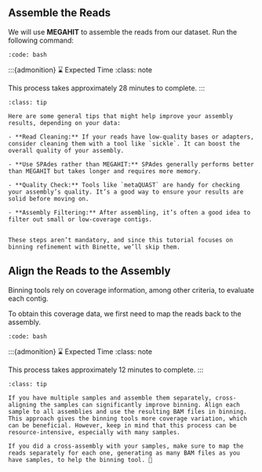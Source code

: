 ## Assemble the Reads

We will use **MEGAHIT** to assemble the reads from our dataset. Run the following command:

```{include} snippets/02_assembly.sh
:code: bash
```

:::{admonition} ⌛ Expected Time
:class: note

This process takes approximately 28 minutes to complete.
:::



```{admonition} Assembly tips
:class: tip

Here are some general tips that might help improve your assembly results, depending on your data:

- **Read Cleaning:** If your reads have low-quality bases or adapters, consider cleaning them with a tool like `sickle`. It can boost the overall quality of your assembly.

- **Use SPAdes rather than MEGAHIT:** SPAdes generally performs better than MEGAHIT but takes longer and requires more memory.

- **Quality Check:** Tools like `metaQUAST` are handy for checking your assembly’s quality. It’s a good way to ensure your results are solid before moving on.

- **Assembly Filtering:** After assembling, it’s often a good idea to filter out small or low-coverage contigs. 


These steps aren’t mandatory, and since this tutorial focuses on binning refinement with Binette, we’ll skip them.

```




## Align the Reads to the Assembly

Binning tools rely on coverage information, among other criteria, to evaluate each contig. 

To obtain this coverage data, we first need to map the reads back to the assembly.

```{include} snippets/03_read_alignment.sh
:code: bash
```


:::{admonition} ⌛ Expected Time
:class: note

This process takes approximately 12 minutes to complete.
:::

```{admonition} Read alignment strategy
:class: tip

If you have multiple samples and assemble them separately, cross-aligning the samples can significantly improve binning. Align each sample to all assemblies and use the resulting BAM files in binning. This approach gives the binning tools more coverage variation, which can be beneficial. However, keep in mind that this process can be resource-intensive, especially with many samples. 

If you did a cross-assembly with your samples, make sure to map the reads separately for each one, generating as many BAM files as you have samples, to help the binning tool. 🚀

```
